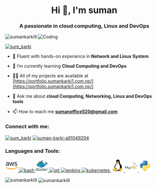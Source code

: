 <h1 align="center">Hi 👋, I'm suman</h1>
<h3 align="center">A passionate in cloud computing, Linux and DevOps</h3>
<img align="right" alt="Coding" width="400" src="https://miro.medium.com/v2/resize:fit:1360/0*7Q3yvSIv_t0ioJ-Z.gif">


<p align="left"> <img src="https://komarev.com/ghpvc/?username=sumankarki9&label=Profile%20views&color=0e75b6&style=flat" alt="sumankarki9" /> </p>

<p align="left"> <a href="https://twitter.com/sum_karki" target="blank"><img src="https://img.shields.io/twitter/follow/sum_karki?logo=twitter&style=for-the-badge" alt="sum_karki" /></a> </p>

- 🔭 Fluent with hands-on experience in **Network and Linux System**

- 🌱 I’m currently learning **Cloud Computing and DevOps**

- 👨‍💻 All of my projects are available at [https://portfolio.sumankarki1.com.np/](https://portfolio.sumankarki1.com.np/)

- 💬 Ask me about **cloud Computing, Networking, Linux and DevOps tools**

- 📫 How to reach me **sumanoffice520@gmail.com**

<h3 align="left">Connect with me:</h3>
<p align="left">
<a href="https://twitter.com/sum_karki" target="blank"><img align="center" src="https://raw.githubusercontent.com/rahuldkjain/github-profile-readme-generator/master/src/images/icons/Social/twitter.svg" alt="sum_karki" height="30" width="40" /></a>
<a href="https://linkedin.com/in/suman-karki-a91049294" target="blank"><img align="center" src="https://raw.githubusercontent.com/rahuldkjain/github-profile-readme-generator/master/src/images/icons/Social/linked-in-alt.svg" alt="suman-karki-a91049294" height="30" width="40" /></a>
</p>

<h3 align="left">Languages and Tools:</h3>
<p align="left"> <a href="https://aws.amazon.com" target="_blank" rel="noreferrer"> <img src="https://raw.githubusercontent.com/devicons/devicon/master/icons/amazonwebservices/amazonwebservices-original-wordmark.svg" alt="aws" width="40" height="40"/> </a> <a href="https://www.gnu.org/software/bash/" target="_blank" rel="noreferrer"> <img src="https://www.vectorlogo.zone/logos/gnu_bash/gnu_bash-icon.svg" alt="bash" width="40" height="40"/> </a> <a href="https://www.docker.com/" target="_blank" rel="noreferrer"> <img src="https://raw.githubusercontent.com/devicons/devicon/master/icons/docker/docker-original-wordmark.svg" alt="docker" width="40" height="40"/> </a> <a href="https://git-scm.com/" target="_blank" rel="noreferrer"> <img src="https://www.vectorlogo.zone/logos/git-scm/git-scm-icon.svg" alt="git" width="40" height="40"/> </a> <a href="https://www.jenkins.io" target="_blank" rel="noreferrer"> <img src="https://www.vectorlogo.zone/logos/jenkins/jenkins-icon.svg" alt="jenkins" width="40" height="40"/> </a> <a href="https://kubernetes.io" target="_blank" rel="noreferrer"> <img src="https://www.vectorlogo.zone/logos/kubernetes/kubernetes-icon.svg" alt="kubernetes" width="40" height="40"/> </a> <a href="https://www.linux.org/" target="_blank" rel="noreferrer"> <img src="https://raw.githubusercontent.com/devicons/devicon/master/icons/linux/linux-original.svg" alt="linux" width="40" height="40"/> </a> <a href="https://www.mysql.com/" target="_blank" rel="noreferrer"> <img src="https://raw.githubusercontent.com/devicons/devicon/master/icons/mysql/mysql-original-wordmark.svg" alt="mysql" width="40" height="40"/> </a> <a href="https://www.python.org" target="_blank" rel="noreferrer"> <img src="https://raw.githubusercontent.com/devicons/devicon/master/icons/python/python-original.svg" alt="python" width="40" height="40"/> </a> </p>

<p><img align="left" src="https://github-readme-stats.vercel.app/api/top-langs?username=sumankarki9&show_icons=true&locale=en&layout=compact" alt="sumankarki9" /></p>

<p>&nbsp;<img align="center" src="https://github-readme-stats.vercel.app/api?username=sumankarki9&show_icons=true&locale=en" alt="sumankarki9" /></p>
